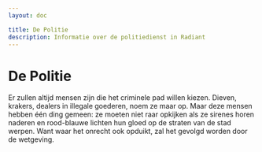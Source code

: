 ```yaml
---
layout: doc

title: De Politie
description: Informatie over de politiedienst in Radiant
---
```


# De Politie

Er zullen altijd mensen zijn die het criminele pad willen kiezen. Dieven, krakers, dealers in illegale goederen, noem ze maar op. Maar deze mensen hebben één ding gemeen: ze moeten niet raar opkijken als ze sirenes horen naderen en rood-blauwe lichten hun gloed op de straten van de stad werpen. Want waar het onrecht ook opduikt, zal het gevolgd worden door de wetgeving.